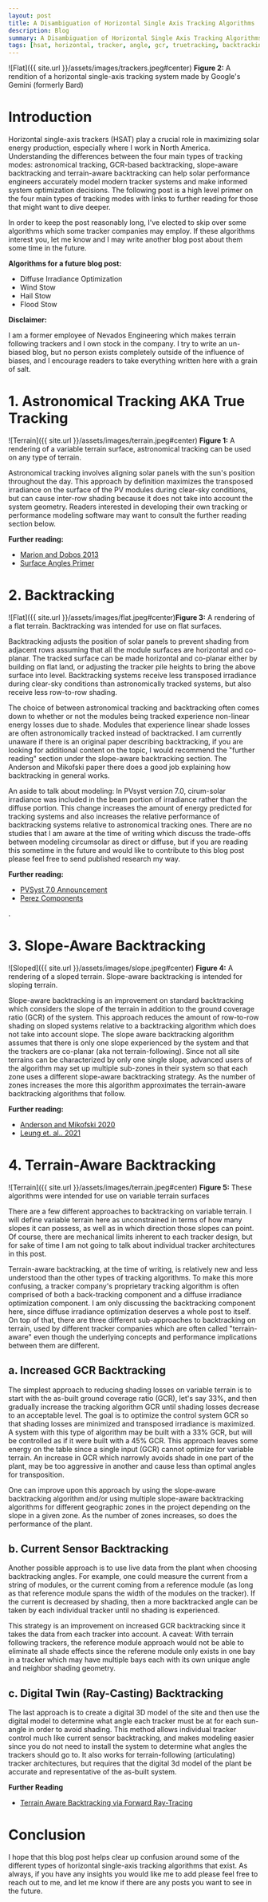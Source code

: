 ```yaml
---
layout: post
title: A Disambiguation of Horizontal Single Axis Tracking Algorithms
description: Blog
summary: A Disambiguation of Horizontal Single Axis Tracking Algorithms
tags: [hsat, horizontal, tracker, angle, gcr, truetracking, backtracking]
---
```





![Flat]({{ site.url }}/assets/images/trackers.jpeg#center)
**Figure 2:**  A rendition of a horizontal single-axis tracking system made by Google's Gemini (formerly Bard)

# Introduction

Horizontal single-axis trackers (HSAT) play a crucial role in maximizing solar energy production, especially where I work in North America. Understanding the differences between the four main types of tracking modes:  astronomical tracking, GCR-based backtracking, slope-aware backtracking and terrain-aware backtracking can help solar performance engineers accurately model modern tracker systems and make informed system optimization decisions.  The following post is a high level primer on the four main types of tracking modes with links to further reading for those that might want to dive deeper.  

In order to keep the post reasonably long, I've elected to skip over some algorithms which some tracker companies may employ.  If these algorithms interest you, let me know and I may write another blog post about them some time in the future.

**Algorithms for a future blog post:**

- Diffuse Irradiance Optimization
- Wind Stow
- Hail Stow
- Flood Stow

**Disclaimer:**

I am a former employee of Nevados Engineering which makes terrain following trackers and I own stock in the company.   I try to write an un-biased blog, but no person exists completely outside of the influence of biases, and I encourage readers to take everything written here with a grain of salt. 

# 1. Astronomical Tracking AKA True Tracking

![Terrain]({{ site.url }}/assets/images/terrain.jpeg#center)
**Figure 1:**  A rendering of a variable terrain surface, astronomical tracking can be used on any type of terrain.

Astronomical tracking involves aligning solar panels with the sun's position throughout the day. This approach by definition maximizes the transposed irradiance on the surface of the PV modules during clear-sky conditions, but can cause inter-row shading because it does not take into account the system geometry.  Readers interested in developing their own tracking or performance modeling software may want to consult the further reading section below.  

**Further reading:** 
- [Marion and Dobos 2013](https://github.com/kurt-rhee/pv-model-comparison/blob/main/tracking_angle_models/Marion_and_Dobos.pdf)
- [Surface Angles Primer](https://github.com/pvlib/pvlib-python/issues/1911)


# 2. Backtracking

![Flat]({{ site.url }}/assets/images/flat.jpeg#center)**Figure 3:**  A rendering of a flat terrain.   Backtracking was intended for use on flat surfaces.

Backtracking adjusts the position of solar panels to prevent shading from adjacent rows assuming that all the module surfaces are horizontal and co-planar. The tracked surface can be made horizontal and co-planar either by building on flat land, or adjusting the tracker pile heights to bring the above surface into level.  Backtracking systems receive less transposed irradiance during clear-sky conditions than astronomically tracked systems, but also receive less row-to-row shading.  

The choice of between astronomical tracking and backtracking often comes down to whether or not the modules being tracked experience non-linear energy losses due to shade.  Modules that experience linear shade losses are often astronomically tracked instead of backtracked.  I am currently unaware if there is an original paper describing backtracking, if you are looking for additional content on the topic, I would recommend the "further reading" section under the slope-aware backtracking section.  The Anderson and Mikofski paper there does a good job explaining how backtracking in general works.

An aside to talk about modeling:  In PVsyst version 7.0, cirum-solar irradiance was included in the beam portion of irradiance rather than the diffuse portion.  This change increases the amount of energy predicted for tracking systems and also increases the relative performance of backtracking systems relative to astronomical tracking ones.  There are no studies that I am aware at the time of writing which discuss the trade-offs between modeling circumsolar as direct or diffuse, but if you are reading this sometime in the future and would like to contribute to this blog post please feel free to send published research my way.

**Further reading:**
- [PVSyst 7.0 Announcement](https://forum.pvsyst.com/topic/2135-new-circumsolar-treatment-in-v-70/)
- [Perez Components](https://pvpmc.sandia.gov/modeling-guide/1-weather-design-inputs/plane-of-array-poa-irradiance/calculating-poa-irradiance/poa-sky-diffuse/perez-sky-diffuse-model/)

.
# 3. Slope-Aware Backtracking

![Sloped]({{ site.url }}/assets/images/slope.jpeg#center)
**Figure 4:**  A rendering of a sloped terrain.  Slope-aware backtracking is intended for sloping terrain.

Slope-aware backtracking is an improvement on standard backtracking which considers the slope of the terrain in addition to the ground coverage ratio (GCR) of the system.  This approach reduces the amount of row-to-row shading on sloped systems relative to a backtracking algorithm which does not take into account slope.  The slope aware backtracking algorithm assumes that there is only one slope experienced by the system and that the trackers are co-planar (aka not terrain-following).  Since not all site terrains can be characterized by only one single slope, advanced users of the algorithm may set up multiple sub-zones in their system so that each zone uses a different slope-aware backtracking strategy.  As the number of zones increases the more this algorithm approximates the terrain-aware backtracking algorithms that follow.

**Further reading:**
- [Anderson and Mikofski 2020](https://github.com/kurt-rhee/pv-model-comparison/blob/main/tracking_angle_models/Anderson_Mikofski_2020.pdf)
- [Leung et. al.. 2021](https://ieeexplore.ieee.org/abstract/document/9573469)

# 4. Terrain-Aware Backtracking

![Terrain]({{ site.url }}/assets/images/terrain.jpeg#center)
**Figure 5:**  These algorithms were intended for use on variable terrain surfaces

There are a few different approaches to backtracking on variable terrain.  I will define variable terrain here as unconstrained in terms of how many slopes it can possess, as well as in which direction those slopes can point.  Of course, there are mechanical limits inherent to each tracker design, but for sake of time I am not going to talk about individual tracker architectures in this post.

Terrain-aware backtracking, at the time of writing, is relatively new and less understood than the other types of tracking algorithms.  To make this more confusing, a tracker company's proprietary tracking algorithm is often comprised of both a back-tracking component and a diffuse irradiance optimization component. I am only  discussing the backtracking component here, since diffuse irradiance optimization deserves a whole post to itself.  On top of that, there are three different sub-approaches to backtracking on terrain, used by different tracker companies which are often called "terrain-aware" even though the underlying concepts and performance implications between them are different.


## a. Increased GCR Backtracking

The simplest approach to reducing shading losses on variable terrain is to start with the as-built ground coverage ratio (GCR), let's say 33%, and then gradually increase the tracking algorithm GCR until shading losses decrease to an acceptable level.  The goal is to optimize the control system GCR so that shading losses are minimized and transposed irradiance is maximized.  A system with this type of algorithm may be built with a 33% GCR, but will be controlled as if it were built with a 45% GCR.  This approach leaves some energy on the table since a single input (GCR) cannot optimize for variable terrain.  An increase in GCR which narrowly avoids shade in one part of the plant, may be too aggressive in another and cause less than optimal angles for transposition.

One can improve upon this approach by using the slope-aware backtracking algorithm and/or using multiple slope-aware backtracking algorithms for different geographic zones in the project depending on the slope in a given zone.  As the number of zones increases, so does the performance of the plant. 

## b. Current Sensor Backtracking

Another possible approach is to use live data from the plant when choosing backtracking angles.  For example, one could measure the current from a string of modules, or the current coming from a reference module (as long as that reference module spans the width of the modules on the tracker).  If the current is decreased by shading, then a more backtracked angle can be taken by each individual tracker until no shading is experienced.  

This strategy is an improvement on increased GCR backtracking since it takes the data from each tracker into account.  A caveat:  With terrain following trackers, the reference module approach would not be able to eliminate all shade effects since the referene module only exists in one bay in a tracker which may have multiple bays each with its own unique angle and neighbor shading geometry.

## c. Digital Twin (Ray-Casting) Backtracking

The last approach is to create a digital 3D model of the site and then use the digital model to determine what angle each tracker must be at for each sun-angle in order to avoid shading.  This method allows individual tracker control much like current sensor backtracking, and makes modeling easier since you do not need to install the system to determine what angles the trackers should go to.  It also works for terrain-following (articulating) tracker architectures, but requires that the digital 3d model of the plant be accurate and representative of the as-built system.  

**Further Reading**
- [Terrain Aware Backtracking via Forward Ray-Tracing](https://ieeexplore.ieee.org/document/9938554)

# Conclusion

I hope that this blog post helps clear up confusion around some of the different types of horizontal single-axis tracking algorithms that exist.  As always, if you have any insights you would like me to add please feel free to reach out to me, and let me know if there are any posts you want to see in the future.